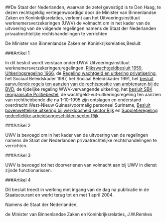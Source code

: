 <meta http-equiv='Content-Type' content='text/html; charset=utf-8' />

##De Staat der Nederlanden, waarvan de zetel gevestigd is te Den Haag, te dezen rechtsgeldig vertegenwoordigd door de Minister van Binnenlandse Zaken en Koninkrijksrelaties, verleent aan het Uitvoeringsinstituut werknemersverzekeringen (UWV) de volmacht om in het kader van de uitvoering van de volgende regelingen namens de Staat der Nederlanden privaatrechtelijke rechtshandelingen te verrichten

De Minister van Binnenlandse Zaken en Koninkrijksrelaties,Besluit:

###Artikel 1 

In dit besluit wordt verstaan onder:UWV: Uitvoeringsinstituut werknemersverzekeringen;regelingen: [Rijkswachtgeldbesluit 1959](../../../../../../../../AMvB/rijkswachtgeldbesluit/1959/BWBR0002326/README.md), [Uitkeringsregeling 1966](../../../../../../../../AMvB/uitkeringsregeling/1966/BWBR0002537/README.md), de [Regeling wachtgeld en uitkering privatisering](../../../../../../../../AMvB/regeling/wachtgeld/en/uitkering/bij/privatisering/BWBR0004583/README.md), het Sociaal Beleidskader 1987, het Sociaal Beleidskader 1991, het [besluit aanvullende regels ten aanzien van de rechtspositie van ambtenaren bij de BVD](../../../../../../../../AMvB/besluit/aanvullende/regels/rechtspositie/ambtenaren/bij/de/binnenlandse/etc/BWBR0003978/README.md), de tijdelijke regeling WWV-vervangende uitkering, het [besluit SBK reorganisatie Politiebestel](../../../../../../../../AMvB/besluit/sociaal/beleidskader/reorganisatie/politiebestel/BWBR0005607/README.md), de wachtgeld-vut-uitkeringsregeling ten aanzien van rechthebbende die na 1-10-1995 zijn ontslagen en onderstand overdracht West-Nieuw Guinea/voormalig personeel Suriname, [Besluit bovenwettelijke uitkering bij werkloosheid sector Rijk](../../../../../../../../AMvB/besluit/bovenwettelijke/uitkeringen/bij/werkloosheid/voor/de/sector/rijk/BWBR0008114/README.md) en [Suppletieregeling gedeeltelijke arbeidsongeschikten sector Rijk](../../../../../../../../AMvB/suppletieregeling/gedeeltelijk/arbeidsongeschikten/sector/rijk/BWBR0007758/README.md).

###Artikel 2 

UWV is bevoegd om in het kader van de uitvoering van de regelingen namens de Staat der Nederlanden privaatrechtelijke rechtshandelingen te verrichten.

###Artikel 3 

UWV is bevoegd tot het doorverlenen van volmacht aan bij UWV in dienst zijnde functionarissen.

###Artikel 4 

Dit besluit treedt in werking met ingang van de dag na publicatie in de Staatscourant en werkt terug tot en met 1 april 2004.

Namens de Staat der Nederlanden,

de
Minister van Binnenlandse Zaken en Koninkrijksrelaties, 
J.W.Remkes
